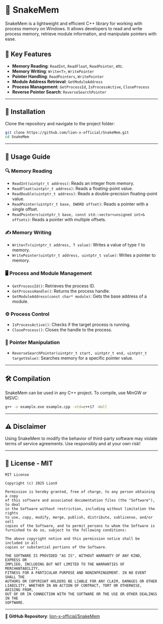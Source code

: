﻿# 🐍 SnakeMem

SnakeMem is a lightweight and efficient C++ library for working with process memory on Windows. It allows developers to read and write process memory, retrieve module information, and manipulate pointers with ease.

## 🚀 Key Features

- **Memory Reading**: `ReadInt`, `ReadFloat`, `ReadPointer`, etc.
- **Memory Writing**: `Write<T>`, `WritePointer`
- **Pointer Handling**: `ReadPointers`, `WritePointer`
- **Module Address Retrieval**: `GetModuleAddress`
- **Process Management**: `GetProcessId`, `IsProcessActive`, `CloseProcess`
- **Reverse Pointer Search**: `ReverseSearchPointer`

---

## 📌 Installation

Clone the repository and navigate to the project folder:

```sh
git clone https://github.com/lion-x-official/SnakeMem.git
cd SnakeMem
```

---

## 📖 Usage Guide

### 🔍 Memory Reading
- `ReadInt(uintptr_t address)`: Reads an integer from memory.
- `ReadFloat(uintptr_t address)`: Reads a floating-point value.
- `ReadDouble(uintptr_t address)`: Reads a double-precision floating-point value.
- `ReadPointer(uintptr_t base, DWORD offset)`: Reads a pointer with a single offset.
- `ReadPointers(uintptr_t base, const std::vector<unsigned int>& offsets)`: Reads a pointer with multiple offsets.

### ✍️ Memory Writing
- `Write<T>(uintptr_t address, T value)`: Writes a value of type `T` to memory.
- `WritePointer(uintptr_t address, uintptr_t value)`: Writes a pointer to memory.

### 🖥️ Process and Module Management
- `GetProcessId()`: Retrieves the process ID.
- `GetProcessHandle()`: Returns the process handle.
- `GetModuleAddress(const char* module)`: Gets the base address of a module.

### ⚙️ Process Control
- `IsProcessActive()`: Checks if the target process is running.
- `CloseProcess()`: Closes the handle to the process.

### 🔄 Pointer Manipulation
- `ReverseSearchPointer(uintptr_t start, uintptr_t end, uintptr_t targetValue)`: Searches memory for a specific pointer value.

---

## 🛠 Compilation

SnakeMem can be used in any C++ project. To compile, use MinGW or MSVC:

```sh
g++ -o example.exe example.cpp -std=c++17 -Wall
```

---

## ⚠️ Disclaimer

Using SnakeMem to modify the behavior of third-party software may violate terms of service agreements. Use responsibly and at your own risk!

---

## 📜 License - MIT

```
MIT License

Copyright (c) 2025 LionX

Permission is hereby granted, free of charge, to any person obtaining a copy
of this software and associated documentation files (the "Software"), to deal
in the Software without restriction, including without limitation the rights
to use, copy, modify, merge, publish, distribute, sublicense, and/or sell
copies of the Software, and to permit persons to whom the Software is
furnished to do so, subject to the following conditions:

The above copyright notice and this permission notice shall be included in all
copies or substantial portions of the Software.

THE SOFTWARE IS PROVIDED "AS IS", WITHOUT WARRANTY OF ANY KIND, EXPRESS OR
IMPLIED, INCLUDING BUT NOT LIMITED TO THE WARRANTIES OF MERCHANTABILITY,
FITNESS FOR A PARTICULAR PURPOSE AND NONINFRINGEMENT. IN NO EVENT SHALL THE
AUTHORS OR COPYRIGHT HOLDERS BE LIABLE FOR ANY CLAIM, DAMAGES OR OTHER
LIABILITY, WHETHER IN AN ACTION OF CONTRACT, TORT OR OTHERWISE, ARISING FROM,
OUT OF OR IN CONNECTION WITH THE SOFTWARE OR THE USE OR OTHER DEALINGS IN THE
SOFTWARE.
```

---

🔗 **GitHub Repository**: [lion-x-official/SnakeMem](https://github.com/lion-x-official/SnakeMem)

